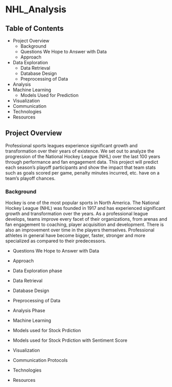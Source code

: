 # NHL_Analysis

## Table of Contents
- Project Overview
  - Background
  - Questions We Hope to Answer with Data
  - Approach
- Data Exploration
  - Data Retrieval
  - Database Design
  - Preprocessing of Data
- Analysis
- Machine Learning
  - Models Used for Prediction
- Visualization
- Communication
- Technologies
- Resources

    
## Project Overview

Professional sports leagues experience significant growth and transformation over their years of existence. We set out to analyze the progression of the National Hockey League (NHL) over the last 100 years through performance and fan engagement data. This project will predict each season’s playoff participants and show the impact that team stats such as goals scored per game, penalty minutes incurred, etc. have on a team’s playoff chances.


### Background

 Hockey is one of the most popular sports in North America. The National Hockey League (NHL) was founded in 1917 and has experienced significant growth and transformation over the years. As a professional league develops, teams improve every facet of their organizations, from arenas and fan engagement to coaching, player acquisition and development. There is also an improvement over time in the players themselves. Professional athletes in general have become bigger, faster, stronger and more specialized as compared to their predecessors.

 
  -  Questions We Hope to Answer with Data
  -  Approach

-  Data Exploration phase
  -  Data Retrieval
  -  Database Design
  -  Preprocessing of Data

-  Analysis Phase

-  Machine Learning
  -  Models used for Stock Prdiction
  -  Models used for Stock Prdiction with Sentiment Score

-  Visualization

-  Communication Protocols

-  Technologies

-  Resources

